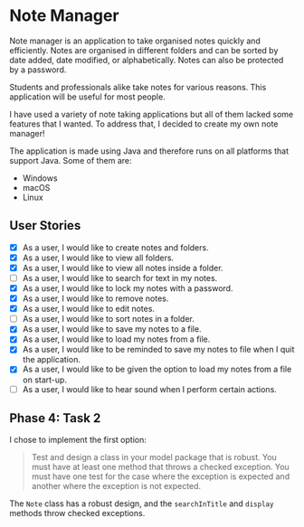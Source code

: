 # Note Manager

Note manager is an application to take organised notes quickly and efficiently. Notes are organised in different folders and can be sorted by date added, date modified, or alphabetically. Notes can also be protected by a password.

Students and professionals alike take notes for various reasons. This application will be useful for most people.

I have used a variety of note taking applications but all of them lacked some features that I wanted. To address that, I decided to create my own note manager! 

The application is made using Java and therefore runs on all platforms that support Java. Some of them are:

- Windows
- macOS
- Linux

## User Stories

- [x] As a user, I would like to create notes and folders.
- [x] As a user, I would like to view all folders.
- [x] As a user, I would like to view all notes inside a folder.
- [ ] As a user, I would like to search for text in my notes.
- [x] As a user, I would like to lock my notes with a password.
- [x] As a user, I would like to remove notes.
- [x] As a user, I would like to edit notes.
- [ ] As a user, I would like to sort notes in a folder.
- [x] As a user, I would like to save my notes to a file.
- [x] As a user, I would like to load my notes from a file.
- [x] As a user, I would like to be reminded to save my notes to file when I quit the application.
- [x] As a user, I would like to be given the option to load my notes from a file on start-up.
- [ ] As a user, I would like to hear sound when I perform certain actions.

## Phase 4: Task 2

I chose to implement the first option:

> Test and design a class in your model package that is robust. You must have at least one method that throws a checked exception. You must have one test for the case where the exception is expected and another where the exception is not expected.

The `Note` class has a robust design, and the `searchInTitle` and `display` methods throw checked exceptions.
